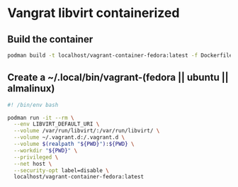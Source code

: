 # Vangrat libvirt containerized

## Build the container

```sh
podman build -t localhost/vagrant-container-fedora:latest -f Dockerfile.(fedora || ubuntu || almalinux) .
```

## Create a ~/.local/bin/vagrant-(fedora || ubuntu || almalinux)

```sh
#! /bin/env bash

podman run -it --rm \
  --env LIBVIRT_DEFAULT_URI \
  --volume /var/run/libvirt/:/var/run/libvirt/ \
  --volume ~/.vagrant.d:/.vagrant.d \
  --volume $(realpath "${PWD}"):${PWD} \
  --workdir "${PWD}" \
  --privileged \
  --net host \
  --security-opt label=disable \
  localhost/vagrant-container-fedora:latest
```